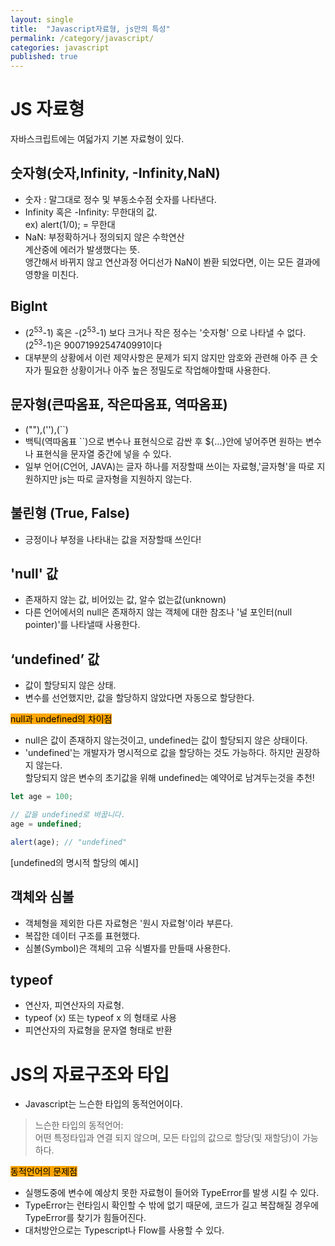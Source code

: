 ```yaml
---
layout: single
title:  "Javascript자료형, js만의 특성"
permalink: /category/javascript/
categories: javascript
published: true
---
```

# JS 자료형

자바스크립트에는 여덟가지 기본 자료형이 있다.

## 숫자형(숫자,Infinity, -Infinity,NaN)

- 숫자 : 말그대로 정수 및 부동소수점 숫자를 나타낸다.
- Infinity 혹은 -Infinity: 무한대의 값.  
ex) alert(1/0); = 무한대
- NaN: 부정확하거나 정의되지 않은 수학연산  
계산중에 에러가 발생했다는 뜻.  
앵간해서 바뀌지 않고 연산과정 어디선가 NaN이 봔환 되었다면, 이는 모든 결과에 영향을 미친다.

## Biglnt

- (2<sup>53</sup>-1) 혹은 -(2<sup>53</sup>-1) 보다 크거나 작은 정수는 '숫자형' 으로 나타낼 수 없다.  
(2<sup>53</sup>-1)은 9007199254740991이다
- 대부분의 상황에서 이런 제약사항은 문제가 되지 않지만 암호와 관련해 아주 큰 숫자가 필요한 상황이거나 아주 높은 정밀도로 작업해야할때 사용한다.

## 문자형(큰따옴표, 작은따옴표, 역따옴표)

- (""),(''),(``)
- 백틱(역따옴표 ``)으로 변수나 표현식으로 감싼 후 ${...}안에 넣어주면 원하는 변수나 표현식을 문자열 중간에 넣을 수 있다.
- 일부 언어(C언어, JAVA)는 글자 하나를 저장할때 쓰이는 자료형,'글자형'을 따로 지원하지만 js는 따로 글자형을 지원하지 않는다.

## 불린형 (True, False)
 - 긍정이나 부정을 나타내는 값을 저장할때 쓰인다!

 ## 'null' 값
- 존재하지 않는 값, 비어있는 값, 알수 없는값(unknown)
- 다른 언어에서의 null은 존재하지 않는 객체에 대한 참조나  '널 포인터(null pointer)'를 나타낼때 사용한다.

## ‘undefined’ 값
- 값이 할당되지 않은 상태.
- 변수를 선언했지만, 값을 할당하지 않았다면 자동으로 할당한다.

<mark style="background-color:orange"> null과 undefined의 차이점</mark>

- null은 값이 존재하지 않는것이고, undefined는 값이 할당되지 않은 상태이다.
- 'undefined'는 개발자가 명시적으로 값을 할당하는 것도 가능하다. 하지만 권장하지 않는다.  
할당되지 않은 변수의 초기값을 위해 undefined는 예약어로 남겨두는것을 추천!

```js
let age = 100;

// 값을 undefined로 바꿉니다.
age = undefined;

alert(age); // "undefined"
```
[undefined의 명시적 할당의 예시]

## 객체와 심볼
- 객체형을 제외한 다른 자료형은 '원시 자료형'이라 부른다.
- 복잡한 데이터 구조를 표현했다.
- 심볼(Symbol)은 객체의 고유 식별자를 만들때 사용한다.

## typeof
 - 연산자, 피연산자의 자료형.
 - typeof (x) 또는 typeof x 의 형태로 사용
 - 피연산자의 자료형을 문자열 형태로 반환


# JS의 자료구조와 타입

- Javascript는 느슨한 타입의 동적언어이다.  
> 느슨한 타입의 동적언어:  
어떤 특정타입과 연결 되지 않으며, 모든 타입의 값으로 할당(및 재할당)이 가능하다.

<mark style="background-color:orange"> 동적언어의 문제점</mark>

- 실행도중에 변수에 예상치 못한 자료형이 들어와 TypeError를 발생 시킬 수 있다.
- TypeError는 런타임시 확인할 수 밖에 없기 때문에, 코드가 길고 복잡해질 경우에 TypeError를 찾기가 힘들어진다.
- 대처방안으로는 Typescript나 Flow를 사용할 수 있다.